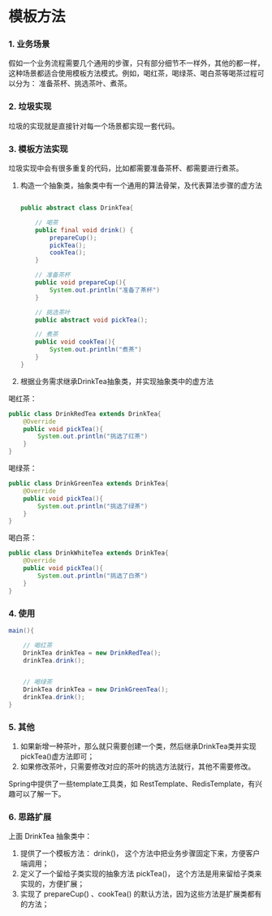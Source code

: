 # 模板方法

### 1. 业务场景

假如一个业务流程需要几个通用的步骤，只有部分细节不一样外，其他的都一样，这种场景都适合使用模板方法模式。例如，喝红茶，喝绿茶、喝白茶等喝茶过程可以分为： 准备茶杯、挑选茶叶、煮茶。

### 2. 垃圾实现

垃圾的实现就是直接针对每一个场景都实现一套代码。

### 3. 模板方法实现

垃圾实现中会有很多重复的代码，比如都需要准备茶杯、都需要进行煮茶。

1. 构造一个抽象类，抽象类中有一个通用的算法骨架，及代表算法步骤的虚方法

    ```java

    public abstract class DrinkTea{

        // 喝茶
        public final void drink() {
            prepareCup();
            pickTea();
            cookTea();
        }

        // 准备茶杯
        public void prepareCup(){
            System.out.println("准备了茶杯")
        } 

        // 挑选茶叶 
        public abstract void pickTea();

        // 煮茶
        public void cookTea(){
            System.out.println("煮茶")
        } 
    }

    ```

2. 根据业务需求继承DrinkTea抽象类，并实现抽象类中的虚方法

喝红茶：

```java
public class DrinkRedTea extends DrinkTea{
    @Override
    public void pickTea(){
        System.out.println("挑选了红茶")
    }
}

```

喝绿茶：

```java
public class DrinkGreenTea extends DrinkTea{
    @Override
    public void pickTea(){
        System.out.println("挑选了绿茶")
    }
}

```

喝白茶：

```java
public class DrinkWhiteTea extends DrinkTea{
    @Override
    public void pickTea(){
        System.out.println("挑选了白茶")
    }
}

```

### 4. 使用

```java
main(){

    // 喝红茶
    DrinkTea drinkTea = new DrinkRedTea();
    drinkTea.drink();


    // 喝绿茶
    DrinkTea drinkTea = new DrinkGreenTea();
    drinkTea.drink();
}

```

### 5. 其他

1. 如果新增一种茶叶，那么就只需要创建一个类，然后继承DrinkTea类并实现pickTea()虚方法即可；
2. 如果修改茶叶，只需要修改对应的茶叶的挑选方法就行，其他不需要修改。

Spring中提供了一些template工具类，如    RestTemplate、RedisTemplate，有兴趣可以了解一下。

### 6. 思路扩展

上面 DrinkTea 抽象类中：

1. 提供了一个模板方法： drink()， 这个方法中把业务步骤固定下来，方便客户端调用；
2. 定义了一个留给子类实现的抽象方法 pickTea()， 这个方法是用来留给子类来实现的，方便扩展；
3. 实现了 prepareCup() 、cookTea() 的默认方法，因为这些方法是扩展类都有的方法；